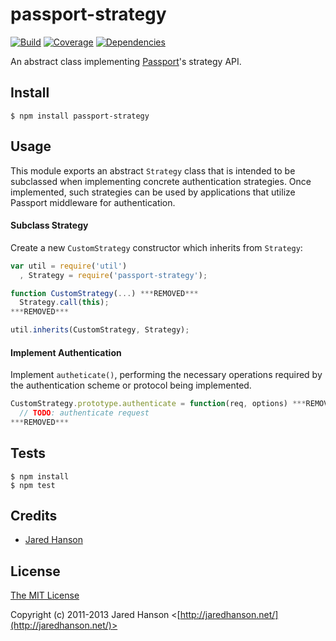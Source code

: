 # passport-strategy

[![Build](https://travis-ci.org/jaredhanson/passport-strategy.png)](http://travis-ci.org/jaredhanson/passport-strategy)
[![Coverage](https://coveralls.io/repos/jaredhanson/passport-strategy/badge.png)](https://coveralls.io/r/jaredhanson/passport-strategy)
[![Dependencies](https://david-dm.org/jaredhanson/passport-strategy.png)](http://david-dm.org/jaredhanson/passport-strategy)


An abstract class implementing [Passport](http://passportjs.org/)'s strategy
API.

## Install

    $ npm install passport-strategy

## Usage

This module exports an abstract `Strategy` class that is intended to be
subclassed when implementing concrete authentication strategies.  Once
implemented, such strategies can be used by applications that utilize Passport
middleware for authentication.

#### Subclass Strategy

Create a new `CustomStrategy` constructor which inherits from `Strategy`:

```javascript
var util = require('util')
  , Strategy = require('passport-strategy');

function CustomStrategy(...) ***REMOVED***
  Strategy.call(this);
***REMOVED***

util.inherits(CustomStrategy, Strategy);
```

#### Implement Authentication

Implement `autheticate()`, performing the necessary operations required by the
authentication scheme or protocol being implemented.

```javascript
CustomStrategy.prototype.authenticate = function(req, options) ***REMOVED***
  // TODO: authenticate request
***REMOVED***
```

## Tests

    $ npm install
    $ npm test

## Credits

  - [Jared Hanson](http://github.com/jaredhanson)

## License

[The MIT License](http://opensource.org/licenses/MIT)

Copyright (c) 2011-2013 Jared Hanson <[http://jaredhanson.net/](http://jaredhanson.net/)>
